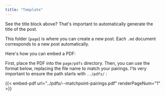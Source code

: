 ```yaml
---
title: "Template"
---
```


See the title block above? That's important to automatically generate the title of the post.

This folder (`page`) is where you can create a new post. Each `.md` document corresponds to a new post automatically.

Here's how you can embed a PDF:

First, place the PDF into the `page/pdfs` directory.
Then, you can use the format below, replacing the file name to match your pairings.
I'ts very important to ensure the path starts with `../pdfs/` :

{{< embed-pdf url="../pdfs/<YOUR MONTH HERE>-<YOUR YEAR HERE>-matchpoint-pairings.pdf" renderPageNum="1" >}}
